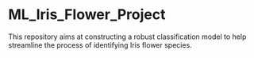 # ML_Iris_Flower_Project
This repository aims at constructing a robust classification model to help streamline the process of identifying Iris flower species.
